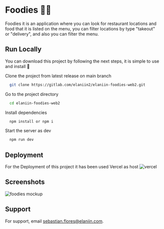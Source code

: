 
# Foodies 🍔🍟

Foodies it is an application where you can look for restaurant locations and food that
it is listed on the menu, you can filter locations by type "takeout" or "delivery", and
also you can filter the menu.

## Run Locally

You can download this project by following the next steps, it is simple to use and install
🙂

Clone the project from latest release on main branch

```bash
  git clone https://gitlab.com/elaniin2/elaniin-foodies-web2.git
```

Go to the project directory

```bash
  cd elaniin-foodies-web2
```

Install dependencies

```bash
  npm install or npm i
```

Start the server as dev

```bash
  npm run dev
```


## Deployment

For the Deployment of this project it has been used Vercel as host
![vercel](https://mms.businesswire.com/media/20210216006039/en/859393/23/vercel.jpg)




## Screenshots

![foodies mockup](https://foodies-1spdz3nbb-elaniin-foodies-web.vercel.app/assets/mockup.4e13a76d.png)


## Support

For support, email sebastian.flores@elaniin.com.
